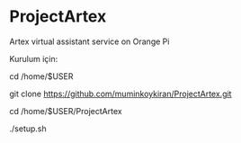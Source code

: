 # ProjectArtex
Artex virtual assistant service on Orange Pi

Kurulum için:

cd /home/$USER

git clone https://github.com/muminkoykiran/ProjectArtex.git

cd /home/$USER/ProjectArtex

./setup.sh
